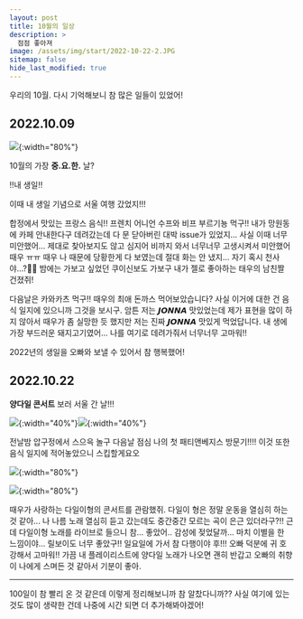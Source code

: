```yaml
---
layout: post
title: 10월의 일상
description: >
  점점 좋아져
image: /assets/img/start/2022-10-22-2.JPG
sitemap: false
hide_last_modified: true
---
```


우리의 10월. 다시 기억해보니 참 많은 일들이 있었어!

## 2022.10.09

![](/assets/img/start/2022-10-09-3.JPG){:width="80%"}

10월의 가장 **중.요.한.** 날?

‼️내 생일‼️

이때 내 생일 기념으로 서울 여행 갔었지!!! 

합정에서 맛있는 프랑스 음식!! 프렌치 어니언 수프와 비프 부르기뇽 먹구!! 내가 망원동에 카페 안내한다구 데려갔는데 다 문 닫아버린 대박 issue가 있었지... 사실 이때 너무 미안했어... 제대로 찾아보지도 않고 심지어 비까지 와서 너무너무 고생시켜서 미안했어 때우 ㅠㅠ 때우 나 때문에 당황한게 다 보였는데 절대 화는 안 냈지... 자기 혹시 천사야...?👼🏻 밤에는 가보고 싶었던 쿠이신보도 가보구 내가 젤로 좋아하는 태우의 남친짤 건졌쥐!

다음날은 카와카츠 먹구‼️ 때우의 최애 돈까스 먹어보았습니다? 사실 이거에 대한 건 음식 일지에 있으니까 그것을 보시구. 암튼 저는 𝙅𝙊𝙉𝙉𝘼 맛있었는데 제가 표현을 많이 하지 않아서 때우가 좀 실망한 듯 했지만 저는 진짜 𝙅𝙊𝙉𝙉𝘼 맛있게 먹었답니다. 내 생에 가장 부드러운 돼지고기였어... 나를 여기로 데려가줘서 너무너무 고마워!!

2022년의 생일을 오빠와 보낼 수 있어서 참 행복했어!

## 2022.10.22

**양다일 콘서트** 보러 서울 간 날!!!

![](/assets/img/start/2022-10-22-2.JPG){:width="40%"}![](/assets/img/start/2022-10-23-1.JPG){:width="40%"}

전날밤 압구정에서 스으윽 놀구 다음날 점심 나의 첫 패티앤베지스 방문기!!!! 이것 또한 음식 일지에 적어놓았으니 스킵할게요오

![](/assets/img/start/2022-10-23-2.JPG){:width="80%"}

![](/assets/img/start/2022-10-23-3.JPG){:width="80%"}

때우가 사랑하는 다일이형의 콘서트를 관람했쥐. 다일이 형은 정말 운동을 열심히 하는 것 같아... 나 나름 노래 열심히 듣고 갔는데도 중간중간 모르는 곡이 은근 있더라구?!! 근데 다일이형 노래를 라이브로 들으니 참... 좋았어.. 감성에 젖었달까... 마치 이별을 한 느낌이야... 릴보이도 너무 좋았구!! 일요일에 가서 참 다행이야 후!!! 오빠 덕분에 귀 호강해서 고마워!! 가끔 내 플레이리스트에 양다일 노래가 나오면 괜히 반갑고 오빠의 취향이 나에게 스며든 것 같아서 기분이 좋아.

---

100일이 참 빨리 온 것 같은데 이렇게 정리해보니까 참 알찼다니까?? 사실 여기에 있는 것도 많이 생략한 건데 나중에 시간 되면 더 추가해봐야겠어!